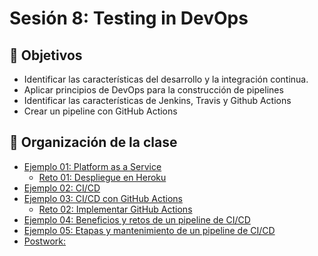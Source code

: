 # Sesión 8: Testing in DevOps


## :dart: Objetivos

- Identificar las características del desarrollo y la integración continua. 
- Aplicar principios de DevOps para la construcción de pipelines
- Identificar las características de Jenkins, Travis y Github Actions
- Crear un pipeline con GitHub Actions

## 📂 Organización de la clase

- [Ejemplo 01:  Platform as a Service](./Ejemplo-01)
    - [Reto 01: Despliegue en Heroku](./Reto-01)
- [Ejemplo 02: CI/CD](./Ejemplo-02)
- [Ejemplo 03: CI/CD con GitHub Actions](./Ejemplo-03)
  - [Reto  02: Implementar GitHub Actions](./Reto-02)
- [Ejemplo 04: Beneficios y retos de un pipeline de CI/CD](./Ejemplo-04)
- [Ejemplo 05: Etapas y mantenimiento de un pipeline de CI/CD](./Ejemplo-05)
- [Postwork:](./Postwork)

